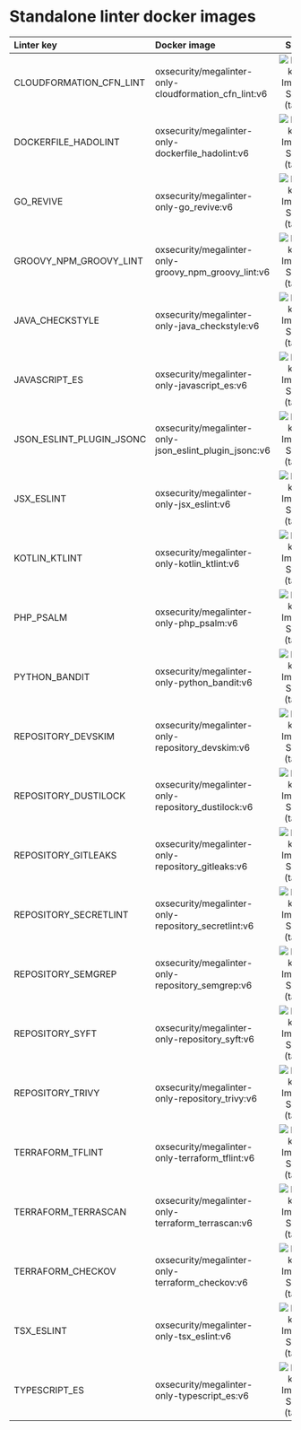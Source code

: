 # Standalone linter docker images

| Linter key | Docker image | Size |
| :----------| :----------- | :--: |
| CLOUDFORMATION_CFN_LINT | oxsecurity/megalinter-only-cloudformation_cfn_lint:v6 | ![Docker Image Size (tag)](https://img.shields.io/docker/image-size/oxsecurity/megalinter-only-cloudformation_cfn_lint/v6)  |
| DOCKERFILE_HADOLINT | oxsecurity/megalinter-only-dockerfile_hadolint:v6 | ![Docker Image Size (tag)](https://img.shields.io/docker/image-size/oxsecurity/megalinter-only-dockerfile_hadolint/v6)  |
| GO_REVIVE | oxsecurity/megalinter-only-go_revive:v6 | ![Docker Image Size (tag)](https://img.shields.io/docker/image-size/oxsecurity/megalinter-only-go_revive/v6)  |
| GROOVY_NPM_GROOVY_LINT | oxsecurity/megalinter-only-groovy_npm_groovy_lint:v6 | ![Docker Image Size (tag)](https://img.shields.io/docker/image-size/oxsecurity/megalinter-only-groovy_npm_groovy_lint/v6)  |
| JAVA_CHECKSTYLE | oxsecurity/megalinter-only-java_checkstyle:v6 | ![Docker Image Size (tag)](https://img.shields.io/docker/image-size/oxsecurity/megalinter-only-java_checkstyle/v6)  |
| JAVASCRIPT_ES | oxsecurity/megalinter-only-javascript_es:v6 | ![Docker Image Size (tag)](https://img.shields.io/docker/image-size/oxsecurity/megalinter-only-javascript_es/v6)  |
| JSON_ESLINT_PLUGIN_JSONC | oxsecurity/megalinter-only-json_eslint_plugin_jsonc:v6 | ![Docker Image Size (tag)](https://img.shields.io/docker/image-size/oxsecurity/megalinter-only-json_eslint_plugin_jsonc/v6)  |
| JSX_ESLINT | oxsecurity/megalinter-only-jsx_eslint:v6 | ![Docker Image Size (tag)](https://img.shields.io/docker/image-size/oxsecurity/megalinter-only-jsx_eslint/v6)  |
| KOTLIN_KTLINT | oxsecurity/megalinter-only-kotlin_ktlint:v6 | ![Docker Image Size (tag)](https://img.shields.io/docker/image-size/oxsecurity/megalinter-only-kotlin_ktlint/v6)  |
| PHP_PSALM | oxsecurity/megalinter-only-php_psalm:v6 | ![Docker Image Size (tag)](https://img.shields.io/docker/image-size/oxsecurity/megalinter-only-php_psalm/v6)  |
| PYTHON_BANDIT | oxsecurity/megalinter-only-python_bandit:v6 | ![Docker Image Size (tag)](https://img.shields.io/docker/image-size/oxsecurity/megalinter-only-python_bandit/v6)  |
| REPOSITORY_DEVSKIM | oxsecurity/megalinter-only-repository_devskim:v6 | ![Docker Image Size (tag)](https://img.shields.io/docker/image-size/oxsecurity/megalinter-only-repository_devskim/v6)  |
| REPOSITORY_DUSTILOCK | oxsecurity/megalinter-only-repository_dustilock:v6 | ![Docker Image Size (tag)](https://img.shields.io/docker/image-size/oxsecurity/megalinter-only-repository_dustilock/v6)  |
| REPOSITORY_GITLEAKS | oxsecurity/megalinter-only-repository_gitleaks:v6 | ![Docker Image Size (tag)](https://img.shields.io/docker/image-size/oxsecurity/megalinter-only-repository_gitleaks/v6)  |
| REPOSITORY_SECRETLINT | oxsecurity/megalinter-only-repository_secretlint:v6 | ![Docker Image Size (tag)](https://img.shields.io/docker/image-size/oxsecurity/megalinter-only-repository_secretlint/v6)  |
| REPOSITORY_SEMGREP | oxsecurity/megalinter-only-repository_semgrep:v6 | ![Docker Image Size (tag)](https://img.shields.io/docker/image-size/oxsecurity/megalinter-only-repository_semgrep/v6)  |
| REPOSITORY_SYFT | oxsecurity/megalinter-only-repository_syft:v6 | ![Docker Image Size (tag)](https://img.shields.io/docker/image-size/oxsecurity/megalinter-only-repository_syft/v6)  |
| REPOSITORY_TRIVY | oxsecurity/megalinter-only-repository_trivy:v6 | ![Docker Image Size (tag)](https://img.shields.io/docker/image-size/oxsecurity/megalinter-only-repository_trivy/v6)  |
| TERRAFORM_TFLINT | oxsecurity/megalinter-only-terraform_tflint:v6 | ![Docker Image Size (tag)](https://img.shields.io/docker/image-size/oxsecurity/megalinter-only-terraform_tflint/v6)  |
| TERRAFORM_TERRASCAN | oxsecurity/megalinter-only-terraform_terrascan:v6 | ![Docker Image Size (tag)](https://img.shields.io/docker/image-size/oxsecurity/megalinter-only-terraform_terrascan/v6)  |
| TERRAFORM_CHECKOV | oxsecurity/megalinter-only-terraform_checkov:v6 | ![Docker Image Size (tag)](https://img.shields.io/docker/image-size/oxsecurity/megalinter-only-terraform_checkov/v6)  |
| TSX_ESLINT | oxsecurity/megalinter-only-tsx_eslint:v6 | ![Docker Image Size (tag)](https://img.shields.io/docker/image-size/oxsecurity/megalinter-only-tsx_eslint/v6)  |
| TYPESCRIPT_ES | oxsecurity/megalinter-only-typescript_es:v6 | ![Docker Image Size (tag)](https://img.shields.io/docker/image-size/oxsecurity/megalinter-only-typescript_es/v6)  |

